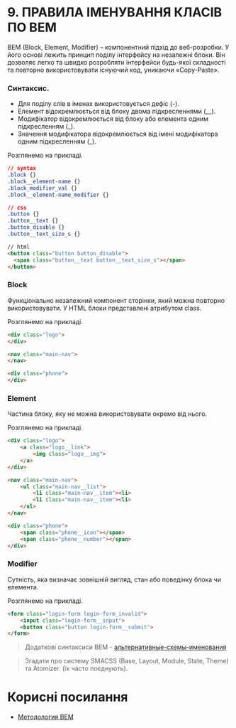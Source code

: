 # 9. ПРАВИЛА ІМЕНУВАННЯ КЛАСІВ ПО BEM

BEM (Block, Element, Modifier) – компонентний підхід до веб-розробки.
У його основі лежить принцип поділу інтерфейсу на незалежні блоки. Він дозволяє легко та швидко розробляти інтерфейси будь-якої складності та повторно використовувати існуючий код, уникаючи «Copy-Paste».

### Синтаксис.

- Для поділу слів в іменах використовується дефіс (-).
- Елемент відокремлюється від блоку двома підкресленнями (\_\_).
- Модифікатор відокремлюється від блоку або елемента одним підкресленням (\_).
- Значення модифікатора відокремлюється від імені модифікатора одним підкресленням (\_).

Розглянемо на прикладі.

```CSS
// syntax
.block {}
.block__element-name {}
.block_modifier_val {}
.block__element-name_modifier {}

// css
.button {}
.button__text {}
.button_disable {}
.button__text_size_s {}
```

```HTML
// html
<button class="button button_disable">
  <span class="button__text button__text_size_s"></span>
</button>
```

### Block

Функціонально незалежний компонент сторінки, який можна повторно використовувати. У HTML блоки представлені атрибутом class.

Розглянемо на прикладі.

```HTML
<div class="logo">
</div>

<nav class="main-nav">
</nav>

<div class="phone">
</div>
```

### Element

Частина блоку, яку не можна використовувати окремо від нього.

Розглянемо на прикладі.

```HTML
<div class="logo">
    <a class="logo__link">
        <img class="logo__img">
    </a>
</div>

<nav class="main-nav">
    <ul class="main-nav__list">
        <li class="main-nav__item"><li>
        <li class="main-nav__item"><li>
    </ul>
</nav>

<div class="phone">
    <span class="phone__icon"></span>
    <span class="phone__number"></span>
</div>
```

### Modifier

Сутність, яка визначає зовнішній вигляд, стан або поведінку блока чи елемента.

Розглянемо на прикладі.

```HTML
<form class="login-form login-form_invalid">
    <input class="login-form__input">
    <button class="button login-form__submit">
</form>
```

> Додаткові синтаксиси BEM - [альтернативные-схемы-именования](https://ru.bem.info/methodology/naming-convention/#%D0%B0%D0%BB%D1%8C%D1%82%D0%B5%D1%80%D0%BD%D0%B0%D1%82%D0%B8%D0%B2%D0%BD%D1%8B%D0%B5-%D1%81%D1%85%D0%B5%D0%BC%D1%8B-%D0%B8%D0%BC%D0%B5%D0%BD%D0%BE%D0%B2%D0%B0%D0%BD%D0%B8%D1%8F)

> Згадати про систему SMACSS (Base, Layout, Module, State, Theme) та Atomizer. (їх часто поєднують).

# Корисні посилання

- [Методология BEM](https://ru.bem.info/methodology/quick-start/)
